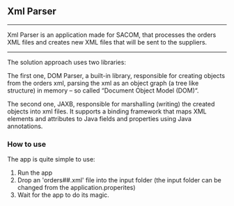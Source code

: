 ## Xml Parser

---

Xml Parser is an application made for SACOM, that processes the orders XML files and creates new XML files that will be sent to the suppliers.

---
The solution approach uses two libraries:

The first one, DOM Parser, a built-in library, responsible for creating objects from the orders xml, parsing the xml as an object graph (a tree like structure) in memory – so called “Document Object Model (DOM)“.

The second one, JAXB, responsible for marshalling (writing) the created objects into xml files. It supports a binding framework that maps XML elements and attributes to Java fields and properties using Java annotations.

### How to use

The app is quite simple to use:
1. Run the app
2. Drop an 'orders##.xml' file into the input folder (the input folder can be changed from the application.properites)
3. Wait for the app to do its magic.
